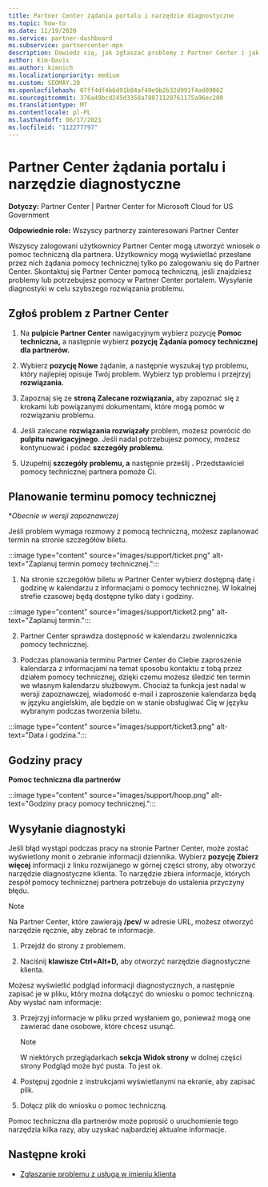 ```yaml
---
title: Partner Center żądania portalu i narzędzie diagnostyczne
ms.topic: how-to
ms.date: 11/19/2020
ms.service: partner-dashboard
ms.subservice: partnercenter-mpn
description: Dowiedz się, jak zgłaszać problemy z Partner Center i jak zbierać informacje diagnostyczne dla zespołu pomocy technicznej partnera.
author: Kim-Davis
ms.author: kimnich
ms.localizationpriority: medium
ms.custom: SEOMAY.20
ms.openlocfilehash: 07ff4df4b6d91b84af40e9b2b32d991f4ad09062
ms.sourcegitcommit: 376a49bcd245d3358a78871128761175a96ec200
ms.translationtype: MT
ms.contentlocale: pl-PL
ms.lasthandoff: 06/17/2021
ms.locfileid: "112277797"
---
```

# <a name="partner-center-portal-requests-and-diagnostic-tool"></a>Partner Center żądania portalu i narzędzie diagnostyczne

**Dotyczy:** Partner Center | Partner Center for Microsoft Cloud for US Government

**Odpowiednie role:** Wszyscy partnerzy zainteresowani Partner Center

Wszyscy zalogowani użytkownicy Partner Center mogą utworzyć wniosek o pomoc techniczną dla partnera. Użytkownicy mogą wyświetlać przesłane przez nich żądania pomocy technicznej tylko po zalogowaniu się do Partner Center.
Skontaktuj się Partner Center pomocą techniczną, jeśli znajdziesz problemy lub potrzebujesz pomocy w Partner Center portalem. Wysyłanie diagnostyki w celu szybszego rozwiązania problemu.

## <a name="report-a-problem-with-the-partner-center"></a>Zgłoś problem z Partner Center

1. Na **pulpicie Partner Center** nawigacyjnym wybierz pozycję **Pomoc techniczna,** a następnie wybierz **pozycję Żądania pomocy technicznej dla partnerów.**

2. Wybierz **pozycję Nowe** żądanie, a następnie wyszukaj typ problemu, który najlepiej opisuje Twój problem. Wybierz typ problemu i przejrzyj **rozwiązania.**

3. Zapoznaj się ze **stroną Zalecane rozwiązania,** aby zapoznać się z krokami lub powiązanymi dokumentami, które mogą pomóc w rozwiązaniu problemu.

4. Jeśli zalecane **rozwiązania rozwiązały** problem, możesz powrócić do **pulpitu nawigacyjnego**. Jeśli nadal potrzebujesz pomocy, możesz kontynuować i podać **szczegóły problemu**.

5. Uzupełnij **szczegóły problemu, a** następnie prześlij **.** Przedstawiciel pomocy technicznej partnera pomoże Ci.

## <a name="schedule-a-support-appointment"></a>Planowanie terminu pomocy technicznej 

**Obecnie w wersji zapoznawczej*

Jeśli problem wymaga rozmowy z pomocą techniczną, możesz zaplanować termin na stronie szczegółów biletu.

:::image type="content" source="images/support/ticket.png" alt-text="Zaplanuj termin pomocy technicznej.":::

1.  Na stronie szczegółów biletu w Partner Center wybierz dostępną datę i godzinę w kalendarzu z informacjami o pomocy technicznej. W lokalnej strefie czasowej będą dostępne tylko daty i godziny.

:::image type="content" source="images/support/ticket2.png" alt-text="Zaplanuj termin.":::

2. Partner Center sprawdza dostępność w kalendarzu zwolenniczka pomocy technicznej.

1. Podczas planowania terminu Partner Center do Ciebie zaproszenie kalendarza z informacjami na temat sposobu kontaktu z tobą przez działem pomocy technicznej, dzięki czemu możesz śledzić ten termin we własnym kalendarzu służbowym.  Chociaż ta funkcja jest nadal w wersji zapoznawczej, wiadomość e-mail i zaproszenie kalendarza będą w języku angielskim, ale będzie on w stanie obsługiwać Cię w języku wybranym podczas tworzenia biletu.

:::image type="content" source="images/support/ticket3.png" alt-text="Data i godzina.":::

## <a name="hours-of-operation"></a>Godziny pracy

**Pomoc techniczna dla partnerów**

:::image type="content" source="images/support/hoop.png" alt-text="Godziny pracy pomocy technicznej.":::

## <a name="send-diagnostics"></a>Wysyłanie diagnostyki

Jeśli błąd wystąpi podczas pracy na stronie Partner Center, może zostać wyświetlony monit o zebranie informacji dziennika. Wybierz **pozycję Zbierz więcej** informacji z linku rozwijanego w górnej części strony, aby otworzyć narzędzie diagnostyczne klienta. To narzędzie zbiera informacje, których zespół pomocy technicznej partnera potrzebuje do ustalenia przyczyny błędu. 

>[!NOTE]
>Na Partner Center, które zawierają **/pcv/** w adresie URL, możesz otworzyć narzędzie ręcznie, aby zebrać te informacje.

1. Przejdź do strony z problemem.

2. Naciśnij **klawisze Ctrl+Alt+D,** aby otworzyć narzędzie diagnostyczne klienta.

Możesz wyświetlić podgląd informacji diagnostycznych, a następnie zapisać je w pliku, który można dołączyć do wniosku o pomoc techniczną. Aby wysłać nam informacje:

3. Przejrzyj informacje w pliku przed wysłaniem go, ponieważ mogą one zawierać dane osobowe, które chcesz usunąć.

    >[!NOTE]
    >W niektórych przeglądarkach **sekcja Widok strony** w dolnej części strony Podgląd może być pusta.  To jest ok.

4. Postępuj zgodnie z instrukcjami wyświetlanymi na ekranie, aby zapisać plik.

5. Dołącz plik do wniosku o pomoc techniczną.

Pomoc techniczna dla partnerów może poprosić o uruchomienie tego narzędzia kilka razy, aby uzyskać najbardziej aktualne informacje.

## <a name="next-steps"></a>Następne kroki

- [Zgłaszanie problemu z usługą w imieniu klienta](report-problems-on-behalf-of-a-customer.md)
